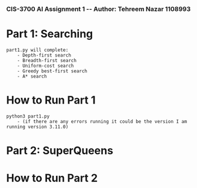 ### CIS-3700 AI Assignment 1 -- Author: Tehreem Nazar 1108993

# Part 1: Searching
    part1.py will complete:
        - Depth-first search
        - Breadth-first search
        - Uniform-cost search
        - Greedy best-first search
        - A* search

# How to Run Part 1
    python3 part1.py
        - (if there are any errors running it could be the version I am running version 3.11.0)


# Part 2: SuperQueens

# How to Run Part 2

